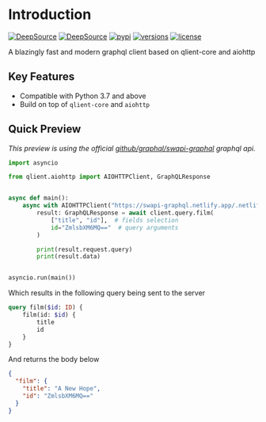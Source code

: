 # Introduction

[![DeepSource](https://deepsource.io/gh/qlient-org/python-qlient-aiohttp.svg/?label=active+issues&token=2ZJ0b1dinekjVtwgJHSy286C)](https://deepsource.io/gh/qlient-org/python-qlient-aiohttp/?ref=repository-badge)
[![DeepSource](https://deepsource.io/gh/qlient-org/python-qlient-aiohttp.svg/?label=resolved+issues&token=2ZJ0b1dinekjVtwgJHSy286C)](https://deepsource.io/gh/qlient-org/python-qlient-aiohttp/?ref=repository-badge)
[![pypi](https://img.shields.io/pypi/v/qlient-aiohttp.svg)](https://pypi.python.org/pypi/qlient-aiohttp)
[![versions](https://img.shields.io/pypi/pyversions/qlient-aiohttp.svg)](https://github.com/qlient-org/python-qlient-aiohttp)
[![license](https://img.shields.io/github/license/qlient-org/python-qlient-aiohttp.svg)](https://github.com/qlient-org/python-qlient-aiohttp/blob/master/LICENSE)

A blazingly fast and modern graphql client based on qlient-core and aiohttp

## Key Features

* Compatible with Python 3.7 and above
* Build on top of ``qlient-core`` and ``aiohttp``

## Quick Preview

_This preview is using the official [github/graphql/swapi-graphql]() graphql api._

```python
import asyncio

from qlient.aiohttp import AIOHTTPClient, GraphQLResponse


async def main():
    async with AIOHTTPClient("https://swapi-graphql.netlify.app/.netlify/functions/index") as client:
        result: GraphQLResponse = await client.query.film(
            ["title", "id"],  # fields selection
            id="ZmlsbXM6MQ=="  # query arguments
        )

        print(result.request.query)
        print(result.data)


asyncio.run(main())
```

Which results in the following query being sent to the server

```graphql
query film($id: ID) {
    film(id: $id) {
        title
        id
    }
}
```

And returns the body below

```json
{
  "film": {
    "title": "A New Hope",
    "id": "ZmlsbXM6MQ=="
  }
}
```